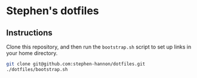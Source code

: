 # Stephen's dotfiles
## Instructions

Clone this repository, and then run the `bootstrap.sh` script to set up links in your home directory.

```bash
git clone git@github.com:stephen-hannon/dotfiles.git
./dotfiles/bootstrap.sh
```
